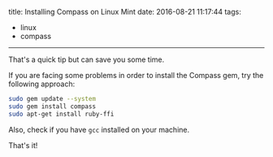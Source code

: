 title: Installing Compass on Linux Mint
date: 2016-08-21 11:17:44
tags:
  - linux
  - compass
---

That's a quick tip but can save you some time.

If you are facing some problems in order to install the Compass gem, try the following approach:

```sh
sudo gem update --system
sudo gem install compass
sudo apt-get install ruby-ffi
```

Also, check if you have `gcc` installed on your machine.

That's it!
